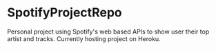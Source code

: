 # SpotifyProjectRepo
Personal project using Spotify's web based APIs to show user their top artist and tracks. 
Currently hosting project on Heroku. 
